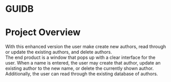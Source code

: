 # GUIDB
<h1>Project Overview</h1>
<p>With this enhanced version the user make create new authors, read through or update the existing authors, and delete authors.<br/> 
The end product is a window that pops up with a clear interface for the user. When a name is entered, the user may create that author, update an existing author to the new name, or delete the currently shown author. Additionally, the user can read through the existing database of authors.</p>
